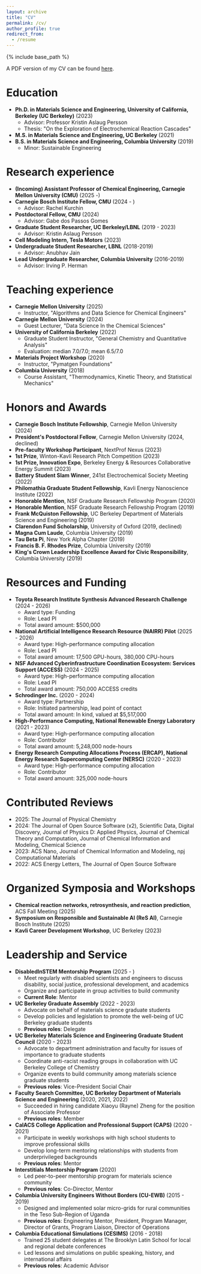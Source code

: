 ```yaml
---
layout: archive
title: "CV"
permalink: /cv/
author_profile: true
redirect_from:
  - /resume
---
```


{% include base_path %}

A PDF version of my CV can be found [here](/files/evan_spotte-smith_cv.pdf).

Education
======

* **Ph.D. in Materials Science and Engineering, University of California, Berkeley (UC Berkeley)** (2023)
  * Advisor: Professor Kristin Aslaug Persson
  * Thesis: "On the Exploration of Electrochemical Reaction Cascades"
* **M.S. in Materials Science and Engineering, UC Berkeley** (2021)
* **B.S. in Materials Science and Engineering, Columbia University** (2019)
  * Minor: Sustainable Engineering

Research experience
======

* **(Incoming) Assistant Professor of Chemical Engineering, Carnegie Mellon University (CMU)** (2025 -)
* **Carnegie Bosch Institute Fellow, CMU** (2024 - )
  * Advisor: Rachel Kurchin
* **Postdoctoral Fellow, CMU** (2024)
  * Advisor: Gabe dos Passos Gomes
* **Graduate Student Researcher, UC Berkeley/LBNL** (2019 - 2023)
  * Advisor: Kristin Aslaug Persson
* **Cell Modeling Intern, Tesla Motors** (2023)
* **Undergraduate Student Researcher, LBNL** (2018-2019)
  * Advisor: Anubhav Jain
* **Lead Undergraduate Researcher, Columbia University** (2016-2019)
  * Advisor: Irving P. Herman
  
Teaching experience
======
* **Carnegie Mellon University** (2025)
  * Instructor, "Algorithms and Data Science for Chemical Engineers"
* **Carnegie Mellon University** (2024)
  * Guest Lecturer, "Data Science In the Chemical Sciences"
* **University of California Berkeley** (2022)
  * Graduate Student Instructor, "General Chemistry and Quantitative Analysis"
  * Evaluation: median 7.0/7.0; mean 6.5/7.0
* **Materials Project Workshop** (2020)
  * Instructor, "Pymatgen Foundations"
* **Columbia University** (2018)
  * Course Assistant, "Thermodynamics, Kinetic Theory, and Statistical Mechanics"
  
Honors and Awards
======

* **Carnegie Bosch Institute Fellowship**, Carnegie Mellon University (2024)
* **President's Postdoctoral Fellow**, Carnegie Mellon University (2024, declined)
* **Pre-faculty Workshop Participant**, NextProf Nexus (2023)
* **1st Prize**, Winton-Kavli Research Pitch Competition (2023)
* **1st Prize, Innovation Expo**, Berkeley Energy & Resources Collaborative Energy Summit (2023)
* **Battery Student Slam Winner**, 241st Electrochemical Society Meeting (2022)
* **Philomathia Graduate Student Fellowship**, Kavli Energy Nanoscience Institute (2022)
* **Honorable Mention**, NSF Graduate Research Fellowship Program (2020)
* **Honorable Mention**, NSF Graduate Research Fellowship Program (2019)
* **Frank McQuiston Fellowship**, UC Berkeley Department of Materials Science and Engineering (2019)
* **Clarendon Fund Scholarship**, University of Oxford (2019, declined)
* **Magna Cum Laude**, Columbia University (2019)
* **Tau Beta Pi**, New York Alpha Chapter (2019)
* **Francis B. F. Rhodes Prize**, Columbia University (2019)
* **King's Crown Leadership Excellence Award for Civic Responsibility**, Columbia University (2019)
  
Resources and Funding
======

* **Toyota Research Institute Synthesis Advanced Research Challenge** (2024 - 2026)
  * Award type: Funding
  * Role: Lead PI
  * Total award amount: $500,000
* **National Artificial Intelligence Research Resource (NAIRR) Pilot** (2025 - 2026)
  * Award type: High-performance computing allocation
  * Role: Lead PI
  * Total award amount: 17,500 GPU-hours, 380,000 CPU-hours
* **NSF Advanced Cyberinfrastructure Coordination Ecosystem: Services Support (ACCESS)** (2024 - 2025)
  * Award type: High-performance computing allocation
  * Role: Lead PI
  * Total award amount: 750,000 ACCESS credits
* **Schrodinger Inc.** (2020 - 2024)
  * Award type: Partnership
  * Role: Initiated partnership, lead point of contact
  * Total award amount: In kind, valued at $5,517,000
* **High-Performance Computing, National Renewable Energy Laboratory** (2021 - 2023)
  * Award type: High-performance computing allocation
  * Role: Contributor
  * Total award amount: 5,248,000 node-hours
* **Energy Research Computing Allocations Process (ERCAP), National Energy Research Supercomputing Center (NERSC)** (2020 - 2023)
  * Award type: High-performance computing allocation
  * Role: Contributor
  * Total award amount: 325,000 node-hours

Contributed Reviews
======

* 2025: The Journal of Physical Chemistry
* 2024: The Journal of Open Source Software (x2), Scientific Data, Digital Discovery, Journal of Physics D: Applied Physics, Journal of Chemical Theory and Computation, Journal of Chemical Information and Modeling, Chemical Science
* 2023: ACS Nano, Journal of Chemical Information and Modeling, npj Computational Materials
* 2022: ACS Energy Letters, The Journal of Open Source Software

Organized Symposia and Workshops
======

* **Chemical reaction networks, retrosynthesis, and reaction prediction**, ACS Fall Meeting (2025)
* **Symposium on Responsible and Sustainable AI (ReS AI)**, Carnegie Bosch Institute (2025)
* **Kavli Career Development Workshop**, UC Berkeley (2023)

Leadership and Service
======

* **DisabledInSTEM Mentorship Program** (2025 - )
  * Meet regularly with disabled scientists and engineers to discuss disability, social justice, professional development, and academics
  * Organize and participate in group activities to build community
  * **Current Role**: Mentor
* **UC Berkeley Graduate Assembly** (2022 - 2023)
  * Advocate on behalf of materials science graduate students
  * Develop policies and legislation to promote the well-being of UC Berkeley graduate students
  * **Previous roles**: Delegate
* **UC Berkeley Materials Science and Engineering Graduate Student Council** (2020 - 2023)
  * Advocate to department administration and faculty for issues of importance to graduate students
  * Coordinate anti-racist reading groups in collaboration with UC Berkeley College of Chemistry
  * Organize events to build community among materials science graduate students
  * **Previous roles**: Vice-President Social Chair
* **Faculty Search Committee, UC Berkeley Department of Materials Science and Engineering** (2020, 2021, 2022)
  * Succeeded in hiring candidate Xiaoyu (Rayne) Zheng for the position of Associate Professor
  * **Previous roles**: Member
* **CalACS College Application and Professional Support (CAPS)** (2020 - 2021)
  * Participate in weekly workshops with high school students to improve professional skills
  * Develop long-term mentoring relationships with students from underprivileged backgrounds
  * **Previous roles**: Mentor
* **Interstitials Mentorship Program** (2020)
  * Led peer-to-peer mentorship program for materials science community
  * **Previous roles**: Co-Director, Mentor
* **Columbia University Engineers Without Borders (CU-EWB)** (2015 - 2019)
  * Designed and implemented solar micro-grids for rural communities in the Teso Sub-Region of Uganda
  * **Previous roles**: Engineering Mentor, President, Program Manager, Director of Grants, Program Liaison, Director of Operations
* **Columbia Educational Simulations (CESIMS)** (2016 - 2018)
  * Trained 25 student delegates at The Brooklyn Latin School for local and regional debate conferences
  * Led lessons and simulations on public speaking, history, and international affairs
  * **Previous roles**: Academic Advisor